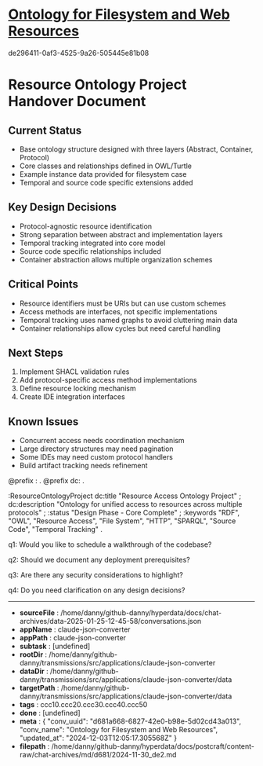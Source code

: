 # [Ontology for Filesystem and Web Resources](https://claude.ai/chat/d681a668-6827-42e0-b98e-5d02cd43a013)

de296411-0af3-4525-9a26-505445e81b08

 <antArtifact identifier="project-handover" type="text/markdown" title="Resource Ontology Project Handover">

# Resource Ontology Project Handover Document

## Current Status
- Base ontology structure designed with three layers (Abstract, Container, Protocol)
- Core classes and relationships defined in OWL/Turtle
- Example instance data provided for filesystem case
- Temporal and source code specific extensions added

## Key Design Decisions
- Protocol-agnostic resource identification
- Strong separation between abstract and implementation layers
- Temporal tracking integrated into core model
- Source code specific relationships included
- Container abstraction allows multiple organization schemes

## Critical Points
- Resource identifiers must be URIs but can use custom schemes
- Access methods are interfaces, not specific implementations
- Temporal tracking uses named graphs to avoid cluttering main data
- Container relationships allow cycles but need careful handling

## Next Steps
1. Implement SHACL validation rules
2. Add protocol-specific access method implementations
3. Define resource locking mechanism
4. Create IDE integration interfaces

## Known Issues
- Concurrent access needs coordination mechanism
- Large directory structures may need pagination
- Some IDEs may need custom protocol handlers
- Build artifact tracking needs refinement

</antArtifact>

<antArtifact identifier="handover-metadata" type="application/vnd.ant.code" language="turtle" title="Handover Metadata">
@prefix : <http://example.org/project#> .
@prefix dc: <http://purl.org/dc/elements/1.1/> .

:ResourceOntologyProject 
    dc:title "Resource Access Ontology Project" ;
    dc:description "Ontology for unified access to resources across multiple protocols" ;
    :status "Design Phase - Core Complete" ;
    :keywords "RDF", "OWL", "Resource Access", "File System", 
              "HTTP", "SPARQL", "Source Code", "Temporal Tracking" .
</antArtifact>

q1: Would you like to schedule a walkthrough of the codebase?

q2: Should we document any deployment prerequisites?

q3: Are there any security considerations to highlight?

q4: Do you need clarification on any design decisions?

---

* **sourceFile** : /home/danny/github-danny/hyperdata/docs/chat-archives/data-2025-01-25-12-45-58/conversations.json
* **appName** : claude-json-converter
* **appPath** : claude-json-converter
* **subtask** : [undefined]
* **rootDir** : /home/danny/github-danny/transmissions/src/applications/claude-json-converter
* **dataDir** : /home/danny/github-danny/transmissions/src/applications/claude-json-converter/data
* **targetPath** : /home/danny/github-danny/transmissions/src/applications/claude-json-converter/data
* **tags** : ccc10.ccc20.ccc30.ccc40.ccc50
* **done** : [undefined]
* **meta** : {
  "conv_uuid": "d681a668-6827-42e0-b98e-5d02cd43a013",
  "conv_name": "Ontology for Filesystem and Web Resources",
  "updated_at": "2024-12-03T12:05:17.305568Z"
}
* **filepath** : /home/danny/github-danny/hyperdata/docs/postcraft/content-raw/chat-archives/md/d681/2024-11-30_de2.md